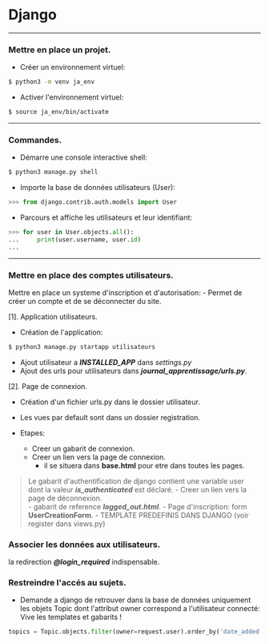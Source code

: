 # Django

--------------------------------------------------------------
### Mettre en place un projet.

- Créer un environnement virtuel:
```bash
$ python3 -m venv ja_env
```

- Activer l'environnement virtuel:
```bash
$ source ja_env/bin/activate
```

--------------------------------------------------------------
### Commandes.

- Démarre une console interactive shell:
```bash
$ python3 manage.py shell
```

- Importe la base de données utilisateurs (User):
```python
>>> from django.contrib.auth.models import User
```
- Parcours et affiche les utilisateurs et leur identifiant:
```python
>>> for user in User.objects.all():
...     print(user.username, user.id)
...
```

--------------------------------------------------------------
### Mettre en place des comptes utilisateurs.

Mettre en place un systeme d'inscription et d'autorisation:
    - Permet de créer un compte et de se déconnecter du site.

[1]. Application utilisateurs.

- Création de l'application:
```bash
$ python3 manage.py startapp utilisateurs
```

- Ajout utilisateur a ***INSTALLED_APP*** dans *settings.py*
- Ajout des urls pour utilisateurs dans ***journal_apprentissage/urls.py***.

[2]. Page de connexion.

- Création d'un fichier urls.py dans le dossier utilisateur.
- Les vues par default sont dans un dossier registration.

- Etapes:
    - Creer un gabarit de connexion.
    - Creer un lien vers la page de connexion.
        - il se situera dans **base.html** pour etre dans toutes les pages.
> Le gabarit d'authentification de django contient une variable user dont la
> valeur ***is_authenticated*** est déclaré.
    - Creer un lien vers la page de déconnexion.   
        - gabarit de reference ***logged_out.html***.
    - Page d'inscription: form **UserCreationForm**.
        - TEMPLATE PREDEFINIS DANS DJANGO (voir register dans views.py)

### Associer les données aux utilisateurs.

la redirection ***@login_required*** indispensable.

### Restreindre l'accés au sujets.

- Demande a django de retrouver dans la base de données uniquement
les objets Topic dont l'attribut owner correspond a l'utilisateur
connecté: Vive les templates et gabarits !
```python
topics = Topic.objects.filter(owner=request.user).order_by('date_added')
```
